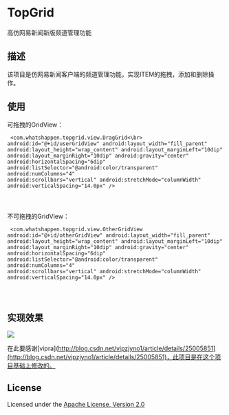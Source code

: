 # TopGrid
高仿网易新闻新版频道管理功能

## 描述
该项目是仿网易新闻客户端的频道管理功能，实现ITEM的拖拽，添加和删除操作。

## 使用  
可拖拽的GridView：  
    <pre><code>
<com.whatshappen.topgrid.view.DragGrid<\br>
                android:id="@+id/userGridView"
                android:layout_width="fill_parent"
                android:layout_height="wrap_content"
                android:layout_marginLeft="10dip"
                android:layout_marginRight="10dip"
                android:gravity="center"
                android:horizontalSpacing="6dip"
                android:listSelector="@android:color/transparent"
                android:numColumns="4"
                android:scrollbars="vertical"
                android:stretchMode="columnWidth"
                android:verticalSpacing="14.0px" />

</code></pre>
不可拖拽的GridView：  
	<pre><code>
	<com.whatshappen.topgrid.view.OtherGridView
                    android:id="@+id/otherGridView"
                    android:layout_width="fill_parent"
                    android:layout_height="wrap_content"
                    android:layout_marginLeft="10dip"
                    android:layout_marginRight="10dip"
                    android:gravity="center"
                    android:horizontalSpacing="6dip"
                    android:listSelector="@android:color/transparent"
                    android:numColumns="4"
                    android:scrollbars="vertical"
                    android:stretchMode="columnWidth"
                    android:verticalSpacing="14.0px" />

</code></pre>

## 实现效果
![](https://github.com/whatshappen/TopGrid/blob/master/screenshots/demo.gif)  

在此要感谢[vipra](http://blog.csdn.net/vipzjyno1/article/details/25005851](http://blog.csdn.net/vipzjyno1/article/details/25005851)，此项目是在这个项目基础上修改的。
## License
Licensed under the [Apache License, Version 2.0](http://www.apache.org/licenses/LICENSE-2.0.html)
